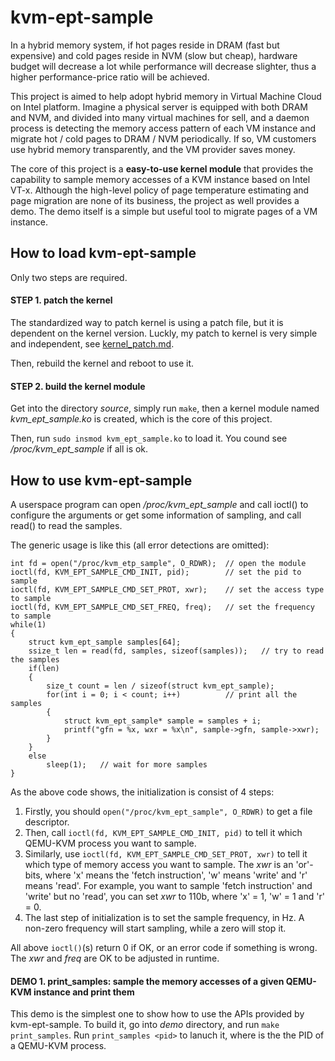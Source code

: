 # kvm-ept-sample
In a hybrid memory system, if hot pages reside in DRAM (fast but expensive) and cold pages reside in NVM (slow but cheap), hardware budget will decrease a lot while performance will decrease slighter, thus a higher performance-price ratio will be achieved.

This project is aimed to help adopt hybrid memory in Virtual Machine Cloud on Intel platform. Imagine a physical server is equipped with both DRAM and NVM, and divided into many virtual machines for sell, and a daemon process is detecting the memory access pattern of each VM instance and migrate hot / cold pages to DRAM / NVM periodically. If so, VM customers use hybrid memory transparently, and the VM provider saves money.

The core of this project is a **easy-to-use kernel module** that provides the capability to sample memory accesses of a KVM instance based on Intel VT-x. Although the high-level policy of page temperature estimating and page migration are none of its business, the project as well provides a demo. The demo itself is a simple but useful tool to migrate pages of a VM instance.

## How to load kvm-ept-sample
Only two steps are required.

#### STEP 1. patch the kernel
The standardized way to patch kernel is using a patch file, but it is dependent on the kernel version. Luckly, my patch to kernel is very simple and independent, see [kernel_patch.md](./kernel_patch.md).

Then, rebuild the kernel and reboot to use it.

#### STEP 2. build the kernel module
Get into the directory *source*, simply run `make`, then a kernel module named *kvm_ept_sample.ko* is created, which is the core of this project.

Then, run `sudo insmod kvm_ept_sample.ko` to load it. You cound see */proc/kvm_ept_sample* if all is ok.

## How to use kvm-ept-sample
A userspace program can open */proc/kvm_ept_sample* and call ioctl() to configure the arguments or get some information of sampling, and call read() to read the samples.

The generic usage is like this (all error detections are omitted):
```
int fd = open("/proc/kvm_etp_sample", O_RDWR);  // open the module
ioctl(fd, KVM_EPT_SAMPLE_CMD_INIT, pid);        // set the pid to sample
ioctl(fd, KVM_EPT_SAMPLE_CMD_SET_PROT, xwr);    // set the access type to sample
ioctl(fd, KVM_EPT_SAMPLE_CMD_SET_FREQ, freq);   // set the frequency to sample
while(1)
{
    struct kvm_ept_sample samples[64];
    ssize_t len = read(fd, samples, sizeof(samples));   // try to read the samples
    if(len)
    {
        size_t count = len / sizeof(struct kvm_ept_sample);
        for(int i = 0; i < count; i++)          // print all the samples
        {
            struct kvm_ept_sample* sample = samples + i;
            printf("gfn = %x, wxr = %x\n", sample->gfn, sample->xwr);
        }
    }
    else
        sleep(1);   // wait for more samples
}
```

As the above code shows, the initialization is consist of 4 steps:
1. Firstly, you should `open("/proc/kvm_ept_sample", O_RDWR)` to get a file descriptor.
2. Then, call `ioctl(fd, KVM_EPT_SAMPLE_CMD_INIT, pid)` to tell it which QEMU-KVM process you want to sample.
3. Similarly, use `ioctl(fd, KVM_EPT_SAMPLE_CMD_SET_PROT, xwr)` to tell it which type of memory access you want to sample. The *xwr* is an 'or'-bits, where 'x' means the 'fetch instruction', 'w' means 'write' and 'r' means 'read'. For example, you want to sample 'fetch instruction' and 'write' but no 'read', you can set *xwr* to 110b, where 'x' = 1, 'w' = 1 and 'r' = 0.
4. The last step of initialization is to set the sample frequency, in Hz. A non-zero frequency will start sampling, while a zero will stop it.

All above `ioctl()`(s) return 0 if OK, or an error code if something is wrong. The *xwr* and *freq* are OK to be adjusted in runtime.

#### DEMO 1. print_samples: sample the memory accesses of a given QEMU-KVM instance and print them
This demo is the simplest one to show how to use the APIs provided by kvm-ept-sample. To build it, go into *demo* directory, and run `make print_samples`. Run `print_samples <pid>` to lanuch it, where <pid> is the the PID of a QEMU-KVM process.

